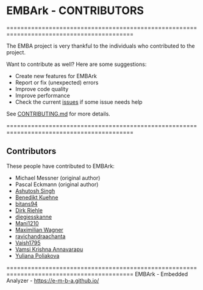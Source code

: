 # EMBArk - CONTRIBUTORS

==========================================================================================

The EMBA project is very thankful to the individuals who contributed to the project.

  Want to contribute as well? Here are some suggestions:

  - Create new features for EMBArk
  - Report or fix (unexpected) errors
  - Improve code quality
  - Improve performance
  - Check the current [issues](https://github.com/e-m-b-a/embark/issues) if some issue needs help

  See [CONTRIBUTING.md](https://github.com/e-m-b-a/embark/blob/master/CONTRIBUTING.md) for more details.

==========================================================================================

## Contributors

These people have contributed to EMBArk:

* Michael Messner (original author)
* Pascal Eckmann (original author)
* [Ashutosh Singh](https://github.com/ashutoshsingh0223)
* [Benedikt Kuehne](https://github.com/BenediktMKuehne)
* [bitans94](https://github.com/bitans94)
* [Dirk Riehle](https://github.com/dirkriehle)
* [diegiesskanne](https://github.com/diegiesskanne)
* [Mani1210](https://github.com/Mani1210)
* [Maximilian Wagner](https://github.com/MaximilianWagner)
* [ravichandraachanta](https://github.com/ravichandraachanta)
* [Vaish1795](https://github.com/Vaish1795)
* [Vamsi Krishna Annavarapu](https://github.com/VKrishna09)
* [Yuliana Poliakova](https://github.com/YulianaPoliakova)




==========================================================================================
  EMBArk - Embedded Analyzer - https://e-m-b-a.github.io/
